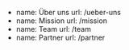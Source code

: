 - name: Über uns
  url: /ueber-uns
- name: Mission
  url: /mission
- name: Team
  url: /team
- name: Partner
  url: /partner

